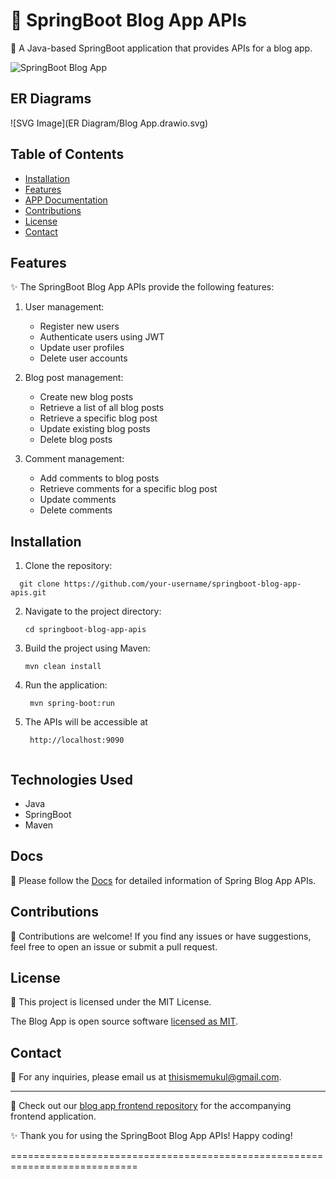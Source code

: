 # 🌱 SpringBoot Blog App APIs

🌟 A Java-based SpringBoot application that provides APIs for a blog app.

![SpringBoot Blog App](images/blog-app.png)

## ER Diagrams
![SVG Image](ER Diagram/Blog App.drawio.svg)

## Table of Contents

- [Installation](#installation)
- [Features](#features)
- [APP Documentation](#docs)
- [Contributions](#contributions)
- [License](#license)
- [Contact](#contact)

## Features

✨ The SpringBoot Blog App APIs provide the following features:

1. User management:
   - Register new users
   - Authenticate users using JWT
   - Update user profiles
   - Delete user accounts

2. Blog post management:
   - Create new blog posts
   - Retrieve a list of all blog posts
   - Retrieve a specific blog post
   - Update existing blog posts
   - Delete blog posts

3. Comment management:
   - Add comments to blog posts
   - Retrieve comments for a specific blog post
   - Update comments
   - Delete comments

## Installation

1. Clone the repository:

```
  git clone https://github.com/your-username/springboot-blog-app-apis.git
```

2. Navigate to the project directory:

   ```shell
   cd springboot-blog-app-apis
   
3. Build the project using Maven:

   ```shell
   mvn clean install

4. Run the application:

   ```shell
    mvn spring-boot:run
5. The APIs will be accessible at 

   ```shell
    http://localhost:9090


## Technologies Used

- Java
- SpringBoot
- Maven


## Docs

📝 Please follow the [Docs](Docs/Steps.md) for detailed information of Spring Blog App APIs.


## Contributions

🤝 Contributions are welcome! If you find any issues or have suggestions, feel free to open an issue or submit a pull request.

## License

📜 This project is licensed under the MIT License.

The Blog App is open source software [licensed as MIT][mlh-license].

[mlh-license]: LICENSE.md


## Contact

📧 For any inquiries, please email us at thisismemukul@gmail.com.

---

🔗 Check out our [blog app frontend repository](https://github.com/thisismemukul/springboot-blog-app-frontend) for the accompanying frontend application.

✨ Thank you for using the SpringBoot Blog App APIs! Happy coding!


============================================================================
